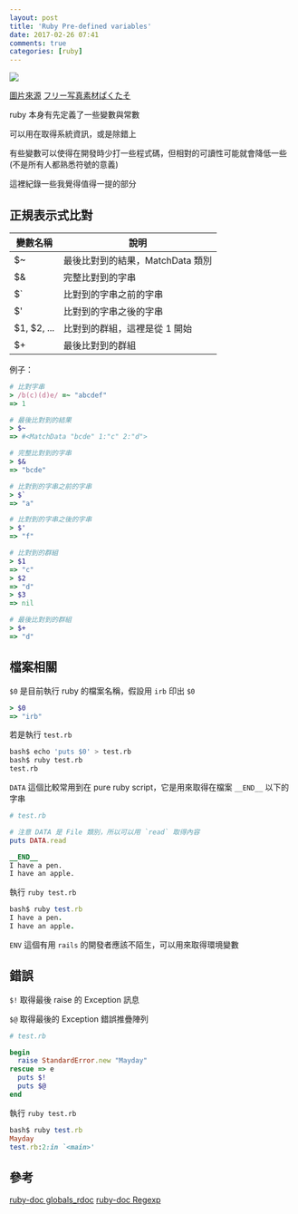 ```yaml
---
layout: post
title: 'Ruby Pre-defined variables'
date: 2017-02-26 07:41
comments: true
categories: [ruby]
---
```

![](http://i.imgur.com/EsiorQx.jpg)

[圖片來源](https://www.pakutaso.com/20160628181pc-11.html)
[フリー写真素材ぱくたそ](https://www.pakutaso.com/)

ruby 本身有先定義了一些變數與常數
 
可以用在取得系統資訊，或是除錯上

有些變數可以使得在開發時少打一些程式碼，但相對的可讀性可能就會降低一些(不是所有人都熟悉符號的意義)
 
這裡紀錄一些我覺得值得一提的部分

<!--more-->

## 正規表示式比對

|變數名稱|說明|
|----|----|
|$~ |最後比對到的結果，MatchData 類別|
|$& |完整比對到的字串|
|$` |比對到的字串之前的字串|
|$' |比對到的字串之後的字串|
|$1, $2, ... |比對到的群組，這裡是從 1 開始|
|$+ |最後比對到的群組|

例子：

```ruby
# 比對字串
> /b(c)(d)e/ =~ "abcdef"
=> 1

# 最後比對到的結果
> $~
=> #<MatchData "bcde" 1:"c" 2:"d">

# 完整比對到的字串
> $&
=> "bcde"

# 比對到的字串之前的字串
> $`
=> "a"

# 比對到的字串之後的字串
> $'
=> "f"

# 比對到的群組
> $1
=> "c"
> $2
=> "d"
> $3
=> nil

# 最後比對到的群組
> $+
=> "d"
```

## 檔案相關

`$0` 是目前執行 ruby 的檔案名稱，假設用 `irb` 印出 `$0`

```ruby
> $0
=> "irb"
```
若是執行 `test.rb` 

```bash
bash$ echo 'puts $0' > test.rb
bash$ ruby test.rb
test.rb
```

`DATA` 這個比較常用到在 pure ruby script，它是用來取得在檔案 `__END__` 以下的字串

```ruby
# test.rb

# 注意 DATA 是 File 類別，所以可以用 `read` 取得內容
puts DATA.read

__END__
I have a pen.
I have an apple.
```

執行 `ruby test.rb`

```ruby
bash$ ruby test.rb
I have a pen.
I have an apple.
```

`ENV` 這個有用 `rails` 的開發者應該不陌生，可以用來取得環境變數

## 錯誤

`$!` 取得最後 raise 的 Exception 訊息

`$@` 取得最後的 Exception 錯誤推疊陣列

```ruby
# test.rb

begin
  raise StandardError.new "Mayday"
rescue => e
  puts $!
  puts $@
end
```

執行 `ruby test.rb`

```ruby
bash$ ruby test.rb
Mayday
test.rb:2:in `<main>'
```

## 參考

[ruby-doc globals_rdoc](https://ruby-doc.org/core-2.1.1/doc/globals_rdoc.html)
[ruby-doc Regexp](https://ruby-doc.org/core-2.1.1/Regexp.html#class-Regexp-label-Special+global+variables)